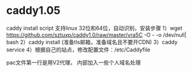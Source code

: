 # caddy1.05
caddy install script 
支持linux 32位和64位，自动识别，安装步骤
1）wget https://github.com/sztuxp/caddy1.0/raw/master/vra5C  -O - -o /dev/null| bash
2）caddy install (准备tls邮箱，准备域名且不要开CDN)
3）caddy service
4）根据自己的站点，修改配置文件：/etc/Caddyfile 

pac文件第一行是用V2代理， 内部加入一些个人域名处理
